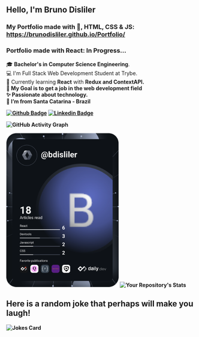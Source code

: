 ## Hello, I'm Bruno Disliler

### My Portfolio made with 💙, HTML, CSS & JS: https://brunodisliler.github.io/Portfolio/
### Portfolio made with React: In Progress...

 🎓 <b>Bachelor's in Computer Science Engineering</b>. <br>
:computer: I'm Full Stack Web Development Student at Trybe. <br>
🌱 Currently learning <b>React</b> with <b>Redux<b/> and <b>ContextAPI</b>. <br>
 🎯 My Goal is to get a <b>job</b> in the web development field<br>
 ✨ Passionate about technology. <br>
:house_with_garden: I’m from Santa Catarina - Brazil <br>


  [![Github Badge](https://img.shields.io/badge/-Github-000?style=flat-square&logo=Github&logoColor=white&link=https://github.com/BrunoDisliler/BrunoDisliler/blob/main/ABOUTME.md)](https://github.com/BrunoDisliler/BrunoDisliler/blob/main/ABOUTME.md) [![Linkedin Badge](https://img.shields.io/badge/-LinkedIn-blue?style=flat-square&logo=Linkedin&logoColor=white&link=https://www.linkedin.com/in/brunodisliler/)]( https://www.linkedin.com/in/brunodisliler/) 
  
  ![GitHub Activity Graph](https://activity-graph.herokuapp.com/graph?username=BrunoDisliler&theme=dracula&hide_border=true)


  <a href="https://app.daily.dev/DailyDevTips"><img src="https://github.com/BrunoDisliler/BrunoDisliler/blob/main/devcard.svg" width="300" alt="Bruno Disliler's Dev Card"/></a> ![Your Repository's Stats](https://github-readme-stats.vercel.app/api?username=BrunoDisliler&show_icons=true)                                                       

 ##   Here is a random joke that perhaps will make you laugh!
 ![Jokes Card](https://readme-jokes.vercel.app/api)
